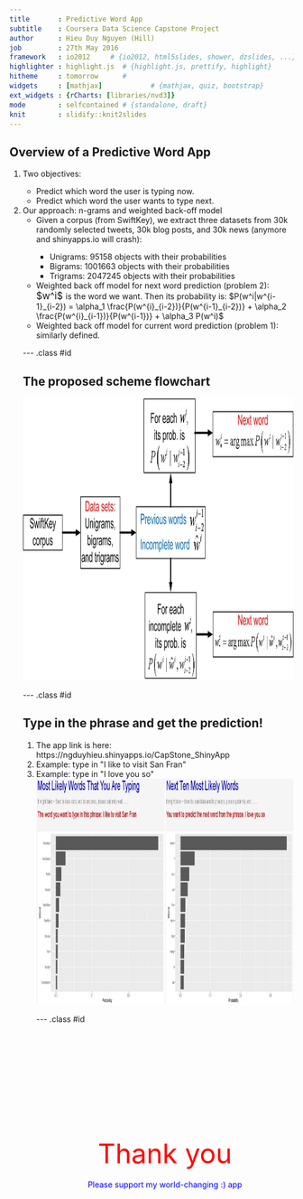 ```yaml
---
title       : Predictive Word App
subtitle    : Coursera Data Science Capstone Project
author      : Hieu Duy Nguyen (Hill)
job         : 27th May 2016 
framework   : io2012     # {io2012, html5slides, shower, dzslides, ...}
highlighter : highlight.js  # {highlight.js, prettify, highlight}
hitheme     : tomorrow      # 
widgets     : [mathjax]            # {mathjax, quiz, bootstrap}
ext_widgets : {rCharts: [libraries/nvd3]}
mode        : selfcontained # {standalone, draft}
knit        : slidify::knit2slides
---
```


## Overview of a Predictive Word App

<ol>
<li> Two objectives: </li>
    <ul>
        <li> Predict which word the user is typing now.  </li>
        <li> Predict which word the user wants to type next.  </li>
    </ul>
<li> Our approach: n-grams and weighted back-off model 
    <ul>
        <li> Given a corpus (from SwiftKey), we extract three datasets from 30k randomly selected tweets, 30k blog posts, and 30k news (anymore and shinyapps.io will crash):  </li>
                <ul>
                    <li> Unigrams: 95158 objects with their probabilities
                    <li> Bigrams: 1001663 objects with their probabilities
                    <li> Trigrams: 2047245 objects with their probabilities
                </ul>
        <li> Weighted back off model for next word prediction (problem 2): <big> $w^i$ </big> is the word we want. Then its probability is: $P(w^i|w^{i-1}_{i-2}) = \alpha_1 \frac{P(w^{i}_{i-2})}{P(w^{i-1}_{i-2})} + \alpha_2 \frac{P(w^{i}_{i-1})}{P(w^{i-1})} + \alpha_3 P(w^i)$   </li>
        <li> Weighted back off model for current word prediction (problem 1): similarly defined. </li>
    </ul>

--- .class #id 

## The proposed scheme flowchart

<center> <img src="PredictiveWordFlowchart.jpg" alt="PredictiveWordFlowchart" height="500" width="800"> </center>

--- .class #id

## Type in the phrase and get the prediction!

<ol>
<li> The app link is here: https://ngduyhieu.shinyapps.io/CapStone_ShinyApp </li>
<li> Example: type in "I like to visit San Fran" </li>
<li> Example: type in "I love you so" </li>

<center> <img src="MostLikelyCurrentAndNextWord.jpg" alt="CurrentAndNextWord" height="400" width="900"> </center>


--- .class #id 
<div align="center"; style="margin:200px 0 0 0;">
<font color="red"; size="13"> Thank you </font>
</br> </br>
<font color="blue"> Please support my world-changing :) app </font>
</div>

